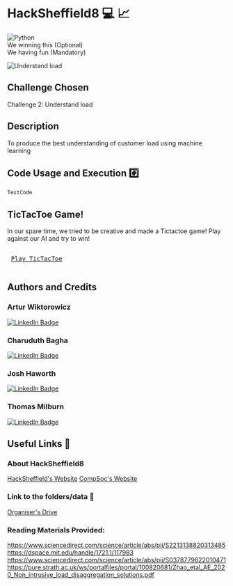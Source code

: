 # HackSheffield8 :computer: :chart_with_upwards_trend:
![Python](https://img.shields.io/badge/python-3670A0?style=for-the-badge&logo=python&logoColor=ffdd54) <br />
We winning this (Optional) <br />
We having fun (Mandatory)

![Understand load](https://github.com/jhaworth21/HackSheffield8/assets/33745451/754984e1-6da7-4ae3-b623-2adc9e9ff98d)

## Challenge Chosen
Challenge 2: Understand load
## Description
To produce the best understanding of customer load using machine learning

## Code Usage and Execution :hash:
```markdown
TestCode
```

## TicTacToe Game!
In our spare time, we tried to be creative and made a Tictactoe game! Play against our AI and try to win!

<kbd> <br> [Play TicTacToe](https://github.com/jhaworth21/HackSheffield8/tree/main/tictactoe) <br> </kbd>

## Authors and Credits 
### Artur Wiktorowicz
<div id="badges">
  <a href="https://www.linkedin.com/in/awiktorowicz/">
    <img src="https://img.shields.io/badge/LinkedIn-blue?style=for-the-badge&logo=linkedin&logoColor=white" alt="LinkedIn Badge"/>
  </a>
</div>

### Charuduth Bagha
<div id="badges">
  <a href="https://www.linkedin.com/in/bagha-charuduth/"> 
    <img src="https://img.shields.io/badge/LinkedIn-blue?style=for-the-badge&logo=linkedin&logoColor=white" alt="LinkedIn Badge"/>
  </a>
</div>

### Josh Haworth
<div id="badges">
  <a href="https://www.linkedin.com/in/josh-h-107b151b1/"> 
    <img src="https://img.shields.io/badge/LinkedIn-blue?style=for-the-badge&logo=linkedin&logoColor=white" alt="LinkedIn Badge"/>
  </a>
</div>

### Thomas Milburn
<div id="badges">
  <a href="https://www.linkedin.com/in/thomas-j-milburn/">
    <img src="https://img.shields.io/badge/LinkedIn-blue?style=for-the-badge&logo=linkedin&logoColor=white" alt="LinkedIn Badge"/>
  </a>
</div>


## Useful Links :link:
### About HackSheffield8
[HackSheffield's Website](https://shefcompsoc.uk/hacksheffield-8/)
[CompSoc's Website](https://shefcompsoc.uk/hacksheffield-8/)

### Link to the folders/data :file_folder:
[Organiser's Drive](https://drive.google.com/drive/u/2/folders/14GUJKrTulMzB_53_S_S8jzN7VGNvV4ba)

### Reading Materials Provided:
https://www.sciencedirect.com/science/article/abs/pii/S2213138820313485
https://dspace.mit.edu/handle/1721.1/117983
https://www.sciencedirect.com/science/article/abs/pii/S0378779622010471
https://pure.strath.ac.uk/ws/portalfiles/portal/100820681/Zhao_etal_AE_2020_Non_intrusive_load_disaggregation_solutions.pdf


